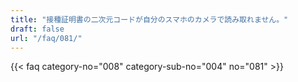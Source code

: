 ```yaml
---
title: "接種証明書の二次元コードが自分のスマホのカメラで読み取れません。"
draft: false
url: "/faq/081/"
---
```


{{< faq category-no="008" category-sub-no="004" no="081" >}}
